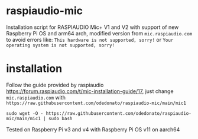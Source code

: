 # raspiaudio-mic
Installation script for RASPIAUDIO Mic+ V1 and V2 with support of new Raspberry Pi OS and arm64 arch, modified version from `mic.raspiaudio.com` to avoid  errors like:
`This hardware is not supported, sorry!`
or
`Your operating system is not supported, sorry!`

# installation
Follow the guide provided by raspiaudio https://forum.raspiaudio.com/t/mic-installation-guide/17, just change `mic.raspiaudio.com` with `https://raw.githubusercontent.com/odedonato/raspiaudio-mic/main/mic1`

`sudo wget -O - https://raw.githubusercontent.com/odedonato/raspiaudio-mic/main/mic1 | sudo bash`


Tested on Raspberry Pi v3 and v4 with Raspberry Pi OS v11 on aarch64
